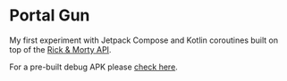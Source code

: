 # Portal Gun

My first experiment with Jetpack Compose and Kotlin coroutines built on top of the [Rick & Morty API](https://rickandmortyapi.com/).

For a pre-built debug APK please [check here](https://github.com/atomgomba/portal-gun/actions/runs/1434201226).
